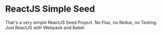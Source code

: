 # ReactJS Simple Seed

That's a very simple ReactJS Seed Project. No Flux, no Redux, no Testing. Just ReactJS with Webpack and Babel.